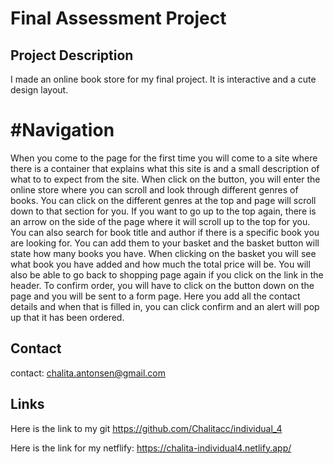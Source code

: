 # Final Assessment Project


 
## Project Description
I made an online book store for my final project. It is interactive and a cute design layout. 


# #Navigation 
When you come to the page for the first time you will come to a site where there is a container that explains what this site is and a small description of what to to expect from the site. When click on the button, you will enter the online store where you can scroll and look through different genres of books. You can click on the different genres at the top and page will scroll down to that section for you. If you want to go up to the top again, there is an arrow on the side of the page where it will scroll up to the top for you. You can also search for book title and author if there is a specific book you are looking for.  You can add them to your basket and the basket button will state how many books you have. When clicking on the basket you will see what book you have added and how much the total price will be. You will also be able to go back to shopping page again if you click on the link in the header. To confirm order, you will have to click on the button down on the page and you will be sent to a form page. Here you add all the contact details and when that is filled in, you can click confirm and an alert will pop up that it has been ordered. 

## Contact
contact: chalita.antonsen@gmail.com



## Links
Here is the link to my git https://github.com/Chalitacc/individual_4

Here is the link for my netflify: https://chalita-individual4.netlify.app/
